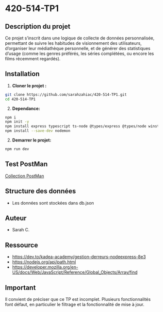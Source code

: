# 420-514-TP1

## Description du projet

Ce projet s’inscrit dans une logique de collecte de données personnalisée,
permettant de suivre les habitudes de visionnement des utilisateurs, d’organiser
leur médiathèque personnelle, et de générer des statistiques d’usage (comme les
genres préférés, les séries complétées, ou encore les films récemment regardés).

## Installation

1. **Cloner le projet :**

```bash
git clone https://github.com/sarahzahiac/420-514-TP1.git
cd 420-514-TP1
```

2. **Dependance:** 
```bash
npm i
npm init -y
npm install express typescript ts-node @types/express @types/node winston
npm install --save-dev nodemon
```

2. **Demarrer le projet:**
```bash
npm run dev
```

## Test PostMan
[Collection PostMan](https://saphi-1368478.postman.co/workspace/Saphi's-Workspace~f74a7a1e-c3ec-4d7c-8caf-aeb239aeedcd/request/44734399-a7b14856-66eb-44b8-8616-1b7939a98b9b?action=share&creator=44734399&active-environment=44734399-cc26f609-6253-4acb-b8b5-32ec67110aae)

## Structure des données
* Les données sont stockées dans db.json

## Auteur
* Sarah C.

## Ressource
* https://dev.to/kadea-academy/gestion-derreurs-nodeexpress-8e3
* https://nodejs.org/api/path.html
* https://developer.mozilla.org/en-US/docs/Web/JavaScript/Reference/Global_Objects/Array/find

## Important 
Il convient de préciser que ce TP est incomplet. Plusieurs fonctionnalités font défaut, en particulier le filtrage et la fonctionnalité de mise à jour.


